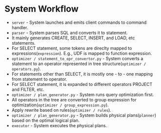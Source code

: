 # System Workflow
* `server` - System launches and emits client commands to command handler.
* `parser` - System parses SQL and converts it to statement.
* It mainly generates CREATE, SELECT, INSERT, and LOAD, etc statements.
* For SELECT statement, some tokens are direclty mapped to expressions(`expression`). E.g., UDF is mapped to function expression.
* `optimizer / statement_to_opr_convertor.py` - System converts a statement to an operator represented in tree structure(`optimizer / operators.py`).
* For statements other than SELECT, it is mostly one - to - one mapping from statement to operator.
* For SELECT statement, it is expanded to different operators PROJECT and FILTER, etc.
* `optimizer / plan_generator.py` - System runs query optimization first.
* All operators in the tree are converted to group expression for optimization(`optimizer / group_expression.py`).
* Apply rewrite based on rules(`optimizer / rules`).
* `optimizer / plan_generator.py` - System builds physical plans(`planner`) based on the optimal logical plan.
* `executor` - System executes the physical plans.
